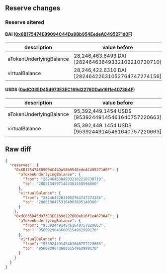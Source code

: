 ## Reserve changes

### Reserve altered

#### DAI ([0x6B175474E89094C44Da98b954EedeAC495271d0F](https://etherscan.io/address/0x6B175474E89094C44Da98b954EedeAC495271d0F))

| description | value before | value after |
| --- | --- | --- |
| aTokenUnderlyingBalance | 28,246,463.8493 DAI [28246463849332102210730710] | 28,051,345.9714 DAI [28051345971444301358596860] |
| virtualBalance | 28,246,422.6310 DAI [28246422631052764747274156] | 28,051,304.7531 DAI [28051304753164963895140306] |


#### USDS ([0xdC035D45d973E3EC169d2276DDab16f1e407384F](https://etherscan.io/address/0xdC035D45d973E3EC169d2276DDab16f1e407384F))

| description | value before | value after |
| --- | --- | --- |
| aTokenUnderlyingBalance | 95,392,449.1454 USDS [95392449145461640757220663] | 95,609,290.4360 USDS [95609290436005154962999170] |
| virtualBalance | 95,392,449.1454 USDS [95392449145461640757220663] | 95,609,290.4360 USDS [95609290436005154962999170] |


## Raw diff

```json
{
  "reserves": {
    "0x6B175474E89094C44Da98b954EedeAC495271d0F": {
      "aTokenUnderlyingBalance": {
        "from": "28246463849332102210730710",
        "to": "28051345971444301358596860"
      },
      "virtualBalance": {
        "from": "28246422631052764747274156",
        "to": "28051304753164963895140306"
      }
    },
    "0xdC035D45d973E3EC169d2276DDab16f1e407384F": {
      "aTokenUnderlyingBalance": {
        "from": "95392449145461640757220663",
        "to": "95609290436005154962999170"
      },
      "virtualBalance": {
        "from": "95392449145461640757220663",
        "to": "95609290436005154962999170"
      }
    }
  }
}
```